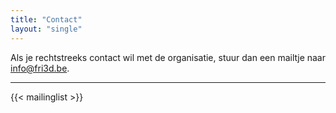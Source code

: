 ```yaml
---
title: "Contact"
layout: "single"
---
```

<div class="block--centered">

<p>Als je rechtstreeks contact wil met de organisatie, stuur dan een mailtje naar <a href="mailto:info@fri3d.be">info@fri3d.be</a>.</p>

<!-- <ul>
	<li>Info vzw</li>
	<li>Overzicht core orga leden</li>
	<li>Contact form</li>
</ul> -->
</div>

<hr class="gridrule" />

<div class="block--centered">
{{< mailinglist >}}
</div>